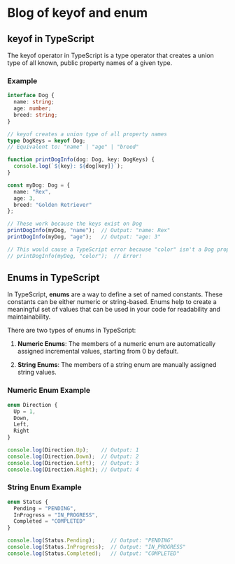 # Blog of keyof and enum
## keyof in TypeScript

The keyof operator in TypeScript is a type operator that creates a union type of all known, public property names of a given type.

### Example
```typescript
interface Dog {
  name: string;
  age: number;
  breed: string;
}

// keyof creates a union type of all property names
type DogKeys = keyof Dog; 
// Equivalent to: "name" | "age" | "breed"

function printDogInfo(dog: Dog, key: DogKeys) {
  console.log(`${key}: ${dog[key]}`);
}

const myDog: Dog = {
  name: "Rex",
  age: 3,
  breed: "Golden Retriever"
};

// These work because the keys exist on Dog
printDogInfo(myDog, "name");  // Output: "name: Rex"
printDogInfo(myDog, "age");   // Output: "age: 3"

// This would cause a TypeScript error because "color" isn't a Dog property
// printDogInfo(myDog, "color");  // Error!
```
## Enums in TypeScript

In TypeScript, **enums** are a way to define a set of named constants. These constants can be either numeric or string-based. Enums help to create a meaningful set of values that can be used in your code for readability and maintainability.

There are two types of enums in TypeScript:

1. **Numeric Enums**: The members of a numeric enum are automatically assigned incremental values, starting from 0 by default.

2. **String Enums**: The members of a string enum are manually assigned string values.

### Numeric Enum Example
```typescript
enum Direction {
  Up = 1,
  Down,
  Left,
  Right
}

console.log(Direction.Up);    // Output: 1
console.log(Direction.Down);  // Output: 2
console.log(Direction.Left);  // Output: 3
console.log(Direction.Right); // Output: 4
```
### String Enum Example
```typescript
enum Status {
  Pending = "PENDING",
  InProgress = "IN_PROGRESS",
  Completed = "COMPLETED"
}

console.log(Status.Pending);     // Output: "PENDING"
console.log(Status.InProgress);  // Output: "IN_PROGRESS"
console.log(Status.Completed);   // Output: "COMPLETED"
```

